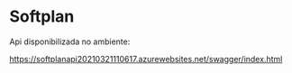 # Softplan
Api disponibilizada no ambiente:

https://softplanapi20210321110617.azurewebsites.net/swagger/index.html
